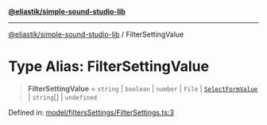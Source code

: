 [**@eliastik/simple-sound-studio-lib**](../README.md)

***

[@eliastik/simple-sound-studio-lib](../README.md) / FilterSettingValue

# Type Alias: FilterSettingValue

> **FilterSettingValue** = `string` \| `boolean` \| `number` \| `File` \| [`SelectFormValue`](../interfaces/SelectFormValue.md) \| `string`[] \| `undefined`

Defined in: [model/filtersSettings/FilterSettings.ts:3](https://github.com/Eliastik/simple-sound-studio-lib/blob/53fa45aac5142882bc90fc2bf7cad8c5abfb3158/lib/model/filtersSettings/FilterSettings.ts#L3)
